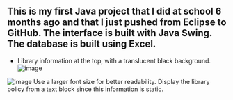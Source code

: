 ## This is my first Java project that I did at school 6 months ago and that I just pushed from Eclipse to GitHub. The interface is built with Java Swing. The database is built using Excel.

- Library information at the top, with a translucent black background.
![image](https://github.com/bmalouli/Library-data-management-in-Java/assets/116194037/e6d901d1-02ae-4e8b-8400-85cf38745a2c)


![image](https://github.com/bmalouli/Library-data-management-in-Java/assets/116194037/2f797b1f-65ca-46ad-a96e-99d9198f664f)
Use a larger font size for better readability. Display the library policy from a text block since this information is static.
